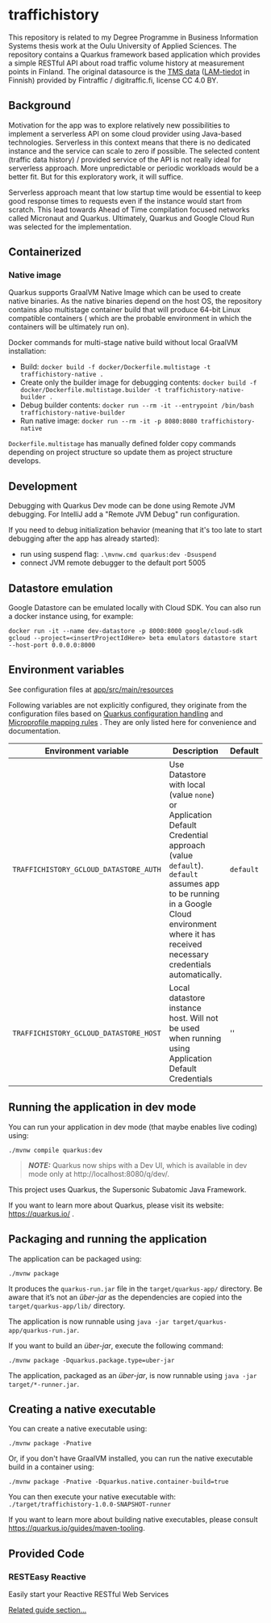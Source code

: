 # traffichistory

This repository is related to my Degree Programme in Business Information Systems thesis work at the Oulu University of
Applied Sciences. The repository contains a Quarkus framework based application which provides a simple RESTful API
about road traffic volume history at measurement points in Finland. The original datasource is
the [TMS data](https://www.digitraffic.fi/en/road-traffic/lam/) ([LAM-tiedot](https://www.digitraffic.fi/tieliikenne/lam/)
in Finnish) provided by Fintraffic / digitraffic.fi, license CC 4.0 BY.

## Background

Motivation for the app was to explore relatively new possibilities to implement a serverless API on some cloud provider
using Java-based technologies. Serverless in this context means that there is no dedicated instance and the service can
scale to zero if possible. The selected content (traffic data history) / provided service of the API is not really ideal
for serverless approach. More unpredictable or periodic workloads would be a better fit. But for this exploratory work,
it will suffice.

Serverless approach meant that low startup time would be essential to keep good response times to requests even if the
instance would start from scratch. This lead towards Ahead of Time compilation focused networks called Micronaut and
Quarkus. Ultimately, Quarkus and Google Cloud Run was selected for the implementation.

## Containerized

### Native image

Quarkus supports GraalVM Native Image which can be used to create native binaries. As the native binaries depend on the
host OS, the repository contains also multistage container build that will produce 64-bit Linux compatible containers (
which are the probable environment in which the containers will be ultimately run on).

Docker commands for multi-stage native build without local GraalVM installation:

* Build: `docker build -f docker/Dockerfile.multistage -t traffichistory-native .`
* Create only the builder image for debugging
  contents: `docker build -f docker/Dockerfile.multistage.builder -t traffichistory-native-builder .`
* Debug builder contents: `docker run --rm -it --entrypoint /bin/bash traffichistory-native-builder`
* Run native image: `docker run --rm -it -p 8080:8080 traffichistory-native`

`Dockerfile.multistage` has manually defined folder copy commands depending on project structure so update them as
project structure develops.

## Development

Debugging with Quarkus Dev mode can be done using Remote JVM debugging. For IntelliJ add a "Remote JVM Debug" run
configuration.

If you need to debug initialization behavior (meaning that it's too late to start debugging after the app has already
started):

* run using suspend flag: `.\mvnw.cmd quarkus:dev -Dsuspend`
* connect JVM remote debugger to the default port 5005

## Datastore emulation

Google Datastore can be emulated locally with Cloud SDK. You can also run a docker instance using, for example:

`docker run -it --name dev-datastore -p 8000:8000 google/cloud-sdk gcloud --project=<insertProjectIdHere> beta emulators datastore start --host-port 0.0.0.0:8000`

## Environment variables

See configuration files at [app/src/main/resources](app/src/main/resources)

Following variables are not explicitly configured, they originate from the configuration files based
on [Quarkus configuration handling](https://quarkus.io/guides/config-reference)
and [Microprofile mapping rules](https://github.com/eclipse/microprofile-config/blob/master/spec/src/main/asciidoc/configsources.asciidoc#environment-variables-mapping-rules)
. They are only listed here for convenience and documentation.

| Environment variable                   | Description                                                                                                                                                                                                                        | Default   | Example                            |
|----------------------------------------|------------------------------------------------------------------------------------------------------------------------------------------------------------------------------------------------------------------------------------|-----------|------------------------------------|
| `TRAFFICHISTORY_GCLOUD_DATASTORE_AUTH` | Use Datastore with local (value `none`) or Application Default Credential approach (value `default`). `default` assumes app to be running in a Google Cloud environment where it has received necessary credentials automatically. | `default` | `none`                             |
| `TRAFFICHISTORY_GCLOUD_DATASTORE_HOST` | Local datastore instance host. Will not be used when running using Application Default Credentials                                                                                                                                 | ''        | `http://host.docker.internal:8000` |

## Running the application in dev mode

You can run your application in dev mode (that maybe enables live coding) using:

```shell script
./mvnw compile quarkus:dev
```

> **_NOTE:_**  Quarkus now ships with a Dev UI, which is available in dev mode only at http://localhost:8080/q/dev/.

This project uses Quarkus, the Supersonic Subatomic Java Framework.

If you want to learn more about Quarkus, please visit its website: https://quarkus.io/ .

## Packaging and running the application

The application can be packaged using:

```shell script
./mvnw package
```

It produces the `quarkus-run.jar` file in the `target/quarkus-app/` directory.
Be aware that it’s not an _über-jar_ as the dependencies are copied into the `target/quarkus-app/lib/` directory.

The application is now runnable using `java -jar target/quarkus-app/quarkus-run.jar`.

If you want to build an _über-jar_, execute the following command:

```shell script
./mvnw package -Dquarkus.package.type=uber-jar
```

The application, packaged as an _über-jar_, is now runnable using `java -jar target/*-runner.jar`.

## Creating a native executable

You can create a native executable using:

```shell script
./mvnw package -Pnative
```

Or, if you don't have GraalVM installed, you can run the native executable build in a container using:

```shell script
./mvnw package -Pnative -Dquarkus.native.container-build=true
```

You can then execute your native executable with: `./target/traffichistory-1.0.0-SNAPSHOT-runner`

If you want to learn more about building native executables, please consult https://quarkus.io/guides/maven-tooling.

## Provided Code

### RESTEasy Reactive

Easily start your Reactive RESTful Web Services

[Related guide section...](https://quarkus.io/guides/getting-started-reactive#reactive-jax-rs-resources)
